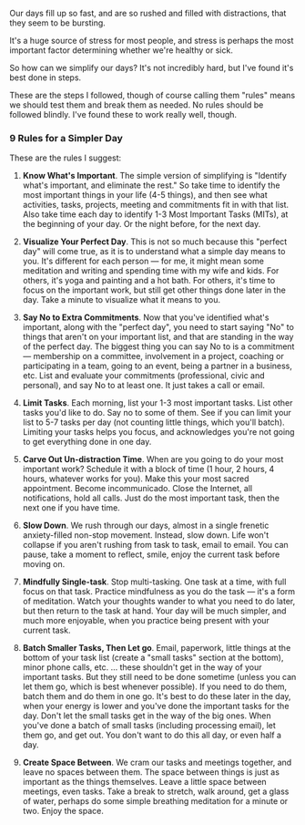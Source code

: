 ---
---
Our days fill up so fast, and are so rushed and filled with distractions, that they seem to be bursting.

It's a huge source of stress for most people, and stress is perhaps the most important factor determining whether we're healthy or sick.

So how can we simplify our days? It's not incredibly hard, but I've found it's best done in steps.

These are the steps I followed, though of course calling them "rules" means we should test them and break them as needed. No rules should be followed blindly. I've found these to work really well, though.


### 9 Rules for a Simpler Day

These are the rules I suggest:

1. **Know What's Important**. The simple version of simplifying is "Identify what's important, and eliminate the rest." So take time to identify the most important things in your life (4-5 things), and then see what activities, tasks, projects, meeting and commitments fit in with that list. Also take time each day to identify 1-3 Most Important Tasks (MITs), at the beginning of your day. Or the night before, for the next day.

2. **Visualize Your Perfect Day**. This is not so much because this "perfect day" will come true, as it is to understand what a simple day means to you. It's different for each person — for me, it might mean some meditation and writing and spending time with my wife and kids. For others, it's yoga and painting and a hot bath. For others, it's time to focus on the important work, but still get other things done later in the day. Take a minute to visualize what it means to you.

3. **Say No to Extra Commitments**. Now that you've identified what's important, along with the "perfect day", you need to start saying "No" to things that aren't on your important list, and that are standing in the way of the perfect day. The biggest thing you can say No to is a commitment — membership on a committee, involvement in a project, coaching or participating in a team, going to an event, being a partner in a business, etc. List and evaluate your commitments (professional, civic and personal), and say No to at least one. It just takes a call or email.

4. **Limit Tasks**. Each morning, list your 1-3 most important tasks. List other tasks you'd like to do. Say no to some of them. See if you can limit your list to 5-7 tasks per day (not counting little things, which you'll batch). Limiting your tasks helps you focus, and acknowledges you're not going to get everything done in one day.

5. **Carve Out Un-distraction Time**. When are you going to do your most important work? Schedule it with a block of time (1 hour, 2 hours, 4 hours, whatever works for you). Make this your most sacred appointment. Become incommunicado. Close the Internet, all notifications, hold all calls. Just do the most important task, then the next one if you have time.

6. **Slow Down**. We rush through our days, almost in a single frenetic anxiety-filled non-stop movement. Instead, slow down. Life won't collapse if you aren't rushing from task to task, email to email. You can pause, take a moment to reflect, smile, enjoy the current task before moving on.

7. **Mindfully Single-task**. Stop multi-tasking. One task at a time, with full focus on that task. Practice mindfulness as you do the task — it's a form of meditation. Watch your thoughts wander to what you need to do later, but then return to the task at hand. Your day will be much simpler, and much more enjoyable, when you practice being present with your current task.

8. **Batch Smaller Tasks, Then Let go**. Email, paperwork, little things at the bottom of your task list (create a "small tasks" section at the bottom), minor phone calls, etc. … these shouldn't get in the way of your important tasks. But they still need to be done sometime (unless you can let them go, which is best whenever possible). If you need to do them, batch them and do them in one go. It's best to do these later in the day, when your energy is lower and you've done the important tasks for the day. Don't let the small tasks get in the way of the big ones. When you've done a batch of small tasks (including processing email), let them go, and get out. You don't want to do this all day, or even half a day.

9. **Create Space Between**. We cram our tasks and meetings together, and leave no spaces between them. The space between things is just as important as the things themselves. Leave a little space between meetings, even tasks. Take a break to stretch, walk around, get a glass of water, perhaps do some simple breathing meditation for a minute or two. Enjoy the space.

[1]: http://katieball.me/kasper
  
